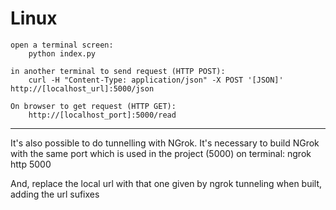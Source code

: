 # Linux

    open a terminal screen:
        python index.py

    in another terminal to send request (HTTP POST):
        curl -H "Content-Type: application/json" -X POST '[JSON]' http://[localhost_url]:5000/json

    On browser to get request (HTTP GET):
        http://[localhost_port]:5000/read


---------------------------

It's also possible to do tunnelling with NGrok.
It's necessary to build NGrok with the same port which is used in the project (5000)
    on terminal:
        ngrok http 5000

And, replace the local url with that one given by ngrok tunneling when built, adding the 
url sufixes
